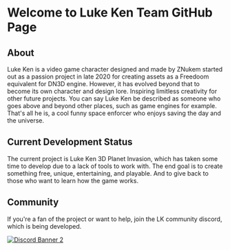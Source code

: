 # Welcome to Luke Ken Team GitHub Page

## About
Luke Ken is a video game character designed and made by ZNukem started out as a passion project in late 2020 for creating assets as a Freedoom equivalent for DN3D engine. However, it has evolved beyond that to become its own character and design lore. Inspiring limitless creativity for other future projects. You can say Luke Ken be described as someone who goes above and beyond other places, such as game engines for example. That's all he is, a cool funny space enforcer who enjoys saving the day and the universe.

## Current Development Status
The current project is Luke Ken 3D Planet Invasion, which has taken some time to develop due to a lack of tools to work with. The end goal is to create something free, unique, entertaining, and playable. And to give back to those who want to learn how the game works.

## Community 
If you're a fan of the project or want to help, join the LK community discord, which is being developed. 

[![Discord Banner 2](https://discordapp.com/api/guilds/979538976459333662/widget.png?style=banner2)](https://discord.gg/TSFYwTPqUk)
